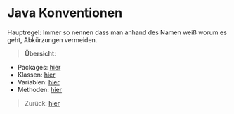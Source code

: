 # Java Konventionen

Hauptregel: Immer so nennen dass man anhand des Namen weiß worum es geht, Abkürzungen vermeiden.

> __Übersicht__:

- Packages: [hier](packages/Packages.md)
- Klassen: [hier](klassen/Klassen.md)
- Variablen: [hier](variablen/Variablen.md)
- Methoden: [hier](methoden/Methoden.md)

> Zurück: [hier](../../../README.md)
